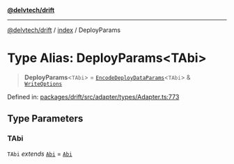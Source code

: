 [**@delvtech/drift**](../../README.md)

***

[@delvtech/drift](../../README.md) / [index](../README.md) / DeployParams

# Type Alias: DeployParams\<TAbi\>

> **DeployParams**\<`TAbi`\> = [`EncodeDeployDataParams`](EncodeDeployDataParams.md)\<`TAbi`\> & [`WriteOptions`](../interfaces/WriteOptions.md)

Defined in: [packages/drift/src/adapter/types/Adapter.ts:773](https://github.com/delvtech/drift/blob/95370f81f9813e8d583ed884b0b07657be0d8f2c/packages/drift/src/adapter/types/Adapter.ts#L773)

## Type Parameters

### TAbi

`TAbi` *extends* [`Abi`](Abi.md) = [`Abi`](Abi.md)
